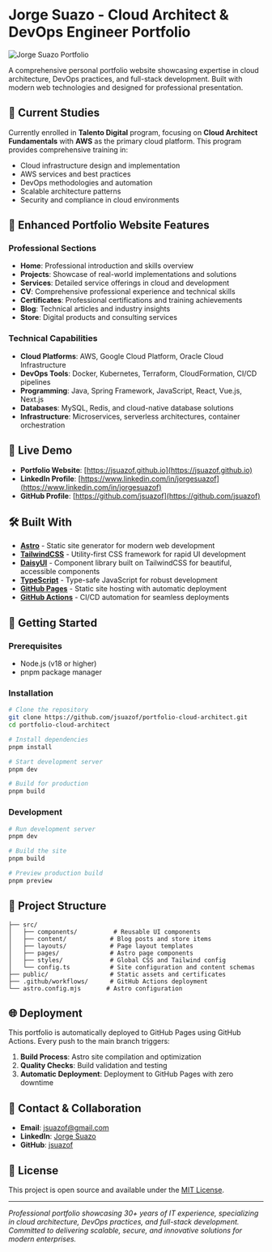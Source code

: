 # Jorge Suazo - Cloud Architect & DevOps Engineer Portfolio

![Jorge Suazo Portfolio](../assets/images/profile.webp)

A comprehensive personal portfolio website showcasing expertise in cloud architecture, DevOps practices, and full-stack development. Built with modern web technologies and designed for professional presentation.

## 🌟 Current Studies

Currently enrolled in **Talento Digital** program, focusing on **Cloud Architect Fundamentals** with **AWS** as the primary cloud platform. This program provides comprehensive training in:

- Cloud infrastructure design and implementation
- AWS services and best practices
- DevOps methodologies and automation
- Scalable architecture patterns
- Security and compliance in cloud environments

## 🚀 Enhanced Portfolio Website Features

### Professional Sections
- **Home**: Professional introduction and skills overview
- **Projects**: Showcase of real-world implementations and solutions
- **Services**: Detailed service offerings in cloud and development
- **CV**: Comprehensive professional experience and technical skills
- **Certificates**: Professional certifications and training achievements
- **Blog**: Technical articles and industry insights
- **Store**: Digital products and consulting services

### Technical Capabilities
- **Cloud Platforms**: AWS, Google Cloud Platform, Oracle Cloud Infrastructure
- **DevOps Tools**: Docker, Kubernetes, Terraform, CloudFormation, CI/CD pipelines
- **Programming**: Java, Spring Framework, JavaScript, React, Vue.js, Next.js
- **Databases**: MySQL, Redis, and cloud-native database solutions
- **Infrastructure**: Microservices, serverless architectures, container orchestration

## 🎯 Live Demo

- **Portfolio Website**: [https://jsuazof.github.io](https://jsuazof.github.io)
- **LinkedIn Profile**: [https://www.linkedin.com/in/jorgesuazof](https://www.linkedin.com/in/jorgesuazof)
- **GitHub Profile**: [https://github.com/jsuazof](https://github.com/jsuazof)

## 🛠️ Built With

- **[Astro](https://astro.build)** - Static site generator for modern web development
- **[TailwindCSS](https://tailwindcss.com/)** - Utility-first CSS framework for rapid UI development
- **[DaisyUI](https://daisyui.com/)** - Component library built on TailwindCSS for beautiful, accessible components
- **[TypeScript](https://www.typescriptlang.org/)** - Type-safe JavaScript for robust development
- **[GitHub Pages](https://pages.github.com/)** - Static site hosting with automatic deployment
- **[GitHub Actions](https://github.com/features/actions)** - CI/CD automation for seamless deployments

## 🚀 Getting Started

### Prerequisites
- Node.js (v18 or higher)
- pnpm package manager

### Installation
```bash
# Clone the repository
git clone https://github.com/jsuazof/portfolio-cloud-architect.git
cd portfolio-cloud-architect

# Install dependencies
pnpm install

# Start development server
pnpm dev

# Build for production
pnpm build
```

### Development
```bash
# Run development server
pnpm dev

# Build the site
pnpm build

# Preview production build
pnpm preview
```

## 📁 Project Structure

```
├── src/
│   ├── components/          # Reusable UI components
│   ├── content/            # Blog posts and store items
│   ├── layouts/            # Page layout templates
│   ├── pages/              # Astro page components
│   ├── styles/             # Global CSS and Tailwind config
│   └── config.ts           # Site configuration and content schemas
├── public/                 # Static assets and certificates
├── .github/workflows/      # GitHub Actions deployment
└── astro.config.mjs       # Astro configuration
```

## 🌐 Deployment

This portfolio is automatically deployed to GitHub Pages using GitHub Actions. Every push to the main branch triggers:

1. **Build Process**: Astro site compilation and optimization
2. **Quality Checks**: Build validation and testing
3. **Automatic Deployment**: Deployment to GitHub Pages with zero downtime

## 📧 Contact & Collaboration

- **Email**: jsuazof@gmail.com
- **LinkedIn**: [Jorge Suazo](https://www.linkedin.com/in/jorgesuazof)
- **GitHub**: [jsuazof](https://github.com/jsuazof)

## 📄 License

This project is open source and available under the [MIT License](LICENSE).

---

*Professional portfolio showcasing 30+ years of IT experience, specializing in cloud architecture, DevOps practices, and full-stack development. Committed to delivering scalable, secure, and innovative solutions for modern enterprises.*

